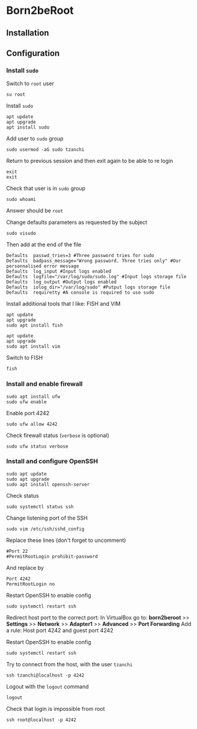 # Born2beRoot

## Installation

## Configuration

### Install `sudo`

Switch to `root` user
```
su root
```
Install `sudo`
```
apt update
apt upgrade
apt install sudo
```
Add user to `sudo` group
```
sudo usermod -aG sudo tzanchi
```
Return to previous session and then exit again to be able to re login
```
exit
exit
```
Check that user is in `sudo` group
```
sudo whoami
```
Answer should be `root`

Change defaults parameters as requested by the subject
```
sudo visudo
```
Then add at the end of the file
```
Defaults  passwd_tries=3 #Three password tries for sudo
Defaults  badpass_message="Wrong password. Three tries only" #Our personnalised error message
Defaults  log_input #Input logs enabled
Defaults  logfile="/var/log/sudo/sudo.log" #Input logs storage file
Defaults  log_output #Output logs enabled
Defaults  iolog_dir="/var/log/sudo" #Putput logs storage file
Defaults  requiretty #A console is required to use sudo
```

Install additional tools that I like: FISH and VIM
```
apt update
apt upgrade
sudo apt install fish

apt update
apt upgrade
sudo apt install vim
```
Switch to FISH
```
fish
```

### Install and enable firewall
```
sudo apt install ufw
sudo ufw enable
```
Enable port 4242
```
sudo ufw allow 4242
```
Check firewall status (`verbose` is optional)
```
sudo ufw status verbose
```

### Install and configure OpenSSH
```
sudo apt update
sudo apt upgrade
sudo apt install openssh-server
```
Check status 
```
sudo systemctl status ssh
```
Change listening port of the SSH
```
sudo vim /etc/ssh/sshd_config
```
Replace these lines (don't forget to uncomment)
```
#Port 22
#PermitRootLogin prohibit-password
```
And replace by
```
Port 4242
PermitRootLogin no
```
Restart OpenSSH to enable config
```
sudo systemctl restart ssh
```
Redirect host port to the correct port:
In VirtualBox go to:
**born2beroot** >> **Settings** >> **Network** >> **Adapter1** >> **Advanced** >> **Port Forwarding**
Add a rule: Host port 4242 and guest port 4242

Restart OpenSSH to enable config
```
sudo systemctl restart ssh
```

Try to connect from the host, with the user `tzanchi`
```
ssh tzanchi@localhost -p 4242
```
Logout with the `logout` command
```
logout
```
Check that login is impossible from root 
```
ssh root@localhost -p 4242
```

